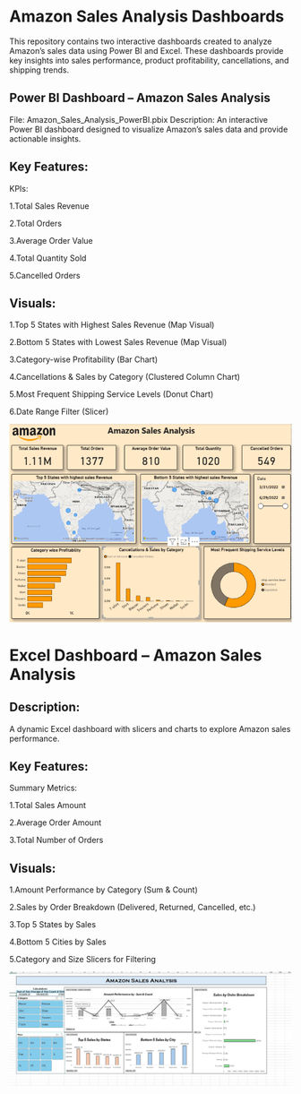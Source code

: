 # Amazon Sales Analysis Dashboards
This repository contains two interactive dashboards created to analyze Amazon’s sales data using Power BI and Excel. These dashboards provide key insights into sales performance, product profitability, cancellations, and shipping trends.

## Power BI Dashboard – Amazon Sales Analysis
File: Amazon_Sales_Analysis_PowerBI.pbix
Description:
An interactive Power BI dashboard designed to visualize Amazon’s sales data and provide actionable insights.

## Key Features:

KPIs:

1.Total Sales Revenue

2.Total Orders

3.Average Order Value

4.Total Quantity Sold

5.Cancelled Orders

## Visuals:

1.Top 5 States with Highest Sales Revenue (Map Visual)

2.Bottom 5 States with Lowest Sales Revenue (Map Visual)

3.Category-wise Profitability (Bar Chart)

4.Cancellations & Sales by Category (Clustered Column Chart)

5.Most Frequent Shipping Service Levels (Donut Chart)

6.Date Range Filter (Slicer)

![image](https://github.com/Bhoomikagk07/Amazon-Sales-Analysis-Dashboard/blob/7149b77795ed4e770953df7899e534ef00a07ae0/power%20bi.png)


# Excel Dashboard – Amazon Sales Analysis

## Description:
A dynamic Excel dashboard with slicers and charts to explore Amazon sales performance.

## Key Features:

Summary Metrics:

1.Total Sales Amount

2.Average Order Amount

3.Total Number of Orders

## Visuals:

1.Amount Performance by Category (Sum & Count)

2.Sales by Order Breakdown (Delivered, Returned, Cancelled, etc.)

3.Top 5 States by Sales

4.Bottom 5 Cities by Sales

5.Category and Size Slicers for Filtering

![image](https://github.com/Bhoomikagk07/Amazon-Sales-Analysis-Dashboard/blob/7149b77795ed4e770953df7899e534ef00a07ae0/excel.jpg)
